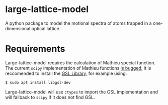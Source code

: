# large-lattice-model
A python package to model the motional spectra of atoms trapped in a one-dimensional optical lattice.


# Requirements
Large-lattice-model requires the calculation of Mathieu special function.
The current `scipy` implementation of Mathieu functions [is bugged.](https://github.com/scipy/scipy/pull/14577)
It is reccomended to install the [GSL Library](https://www.gnu.org/software/gsl/), for example using:

`$ sudo apt install libgsl-dev`

Large-lattice-model will use `ctypes` to import the GSL implementation and will fallback to `scipy` if it does not find GSL.